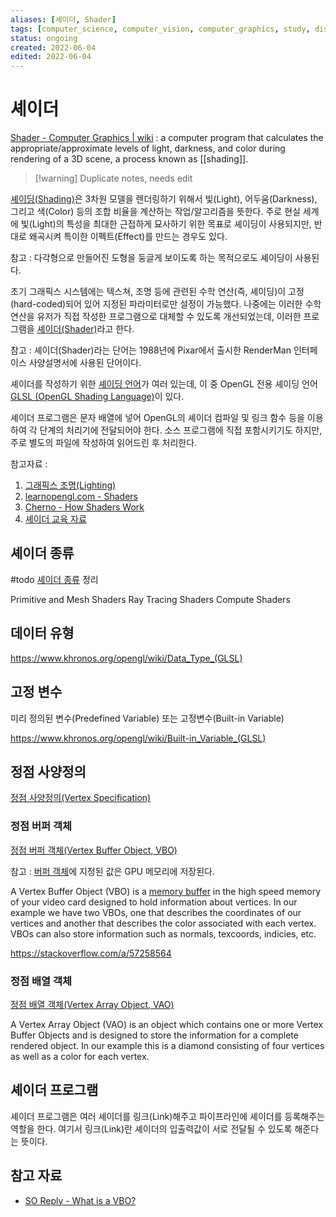 ```yaml
---
aliases: [셰이더, Shader]
tags: [computer_science, computer_vision, computer_graphics, study, display, programming]
status: ongoing
created: 2022-06-04
edited: 2022-06-04
---
```


# 셰이더

[Shader - Computer Graphics | wiki](https://en.wikipedia.org/wiki/Shader) : a computer program that calculates the appropriate/approximate levels of light, darkness, and color during rendering of a 3D scene, a process known as [[shading]].

> [!warning] Duplicate notes, needs edit


[셰이딩(Shading)](https://en.wikipedia.org/wiki/Shading)은 3차원 모델을 렌더링하기 위해서 빛(Light), 어두움(Darkness), 그리고 색(Color) 등의 조합 비율을 계산하는 작업/알고리즘을 뜻한다. 주로 현실 세계에 빛(Light)의 특성을 최대한 근접하게 묘사하기 위한 목표로 셰이딩이 사용되지만, 반대로 왜곡시켜 특이한 이펙트(Effect)를 만드는 경우도 있다.

참고 : 다각형으로 만들어진 도형을 둥글게 보이도록 하는 목적으로도 셰이딩이 사용된다.

초기 그래픽스 시스템에는 텍스쳐, 조명 등에 관련된 수학 연산(즉, 셰이딩)이 고정(hard-coded)되어 있어 지정된 파라미터로만 설정이 가능했다. 나중에는 이러한 수학 연산을 유저가 직접 작성한 프로그램으로 대체할 수 있도록 개선되었는데, 이러한 프로그램을 [셰이더(Shader)](https://en.wikipedia.org/wiki/Shader)라고 한다.

참고 : 셰이더(Shader)라는 단어는 1988년에 Pixar에서 출시한 RenderMan 인터페이스 사양설명서에 사용된 단어이다.

셰이더를 작성하기 위한 [셰이딩 언어](https://en.wikipedia.org/wiki/Shading_language)가 여러 있는데, 이 중 OpenGL 전용 셰이딩 언어 [GLSL (OpenGL Shading Language)](https://en.wikipedia.org/wiki/OpenGL_Shading_Language)이 있다.

셰이더 프로그램은 문자 배열에 넣어 OpenGL의 셰이더 컴파일 및 링크 함수 등을 이용하여 각 단계의 처리기에 전달되어야 한다. 소스 프로그램에 직접 포함시키기도 하지만, 주로 별도의 파일에 작성하여 읽어드린 후 처리한다.

참고자료 :
1. [그래픽스 조명(Lighting)](https://en.wikipedia.org/wiki/Computer_graphics_lighting)
2. [learnopengl.com - Shaders](https://learnopengl.com/Getting-started/Shaders)
3. [Cherno - How Shaders Work](https://youtu.be/5W7JLgFCkwI)
4. [셰이더 교육 자료](https://thebookofshaders.com/)

## 셰이더 종류
#todo [셰이더 종류](https://en.wikipedia.org/wiki/Shader#Types) 정리

Primitive and Mesh Shaders
Ray Tracing Shaders
Compute Shaders

## 데이터 유형
https://www.khronos.org/opengl/wiki/Data_Type_(GLSL)

## 고정 변수
미리 정의된 변수(Predefined Variable) 또는 고정변수(Built-in Variable)

https://www.khronos.org/opengl/wiki/Built-in_Variable_(GLSL)

## 정점 사양정의
[정점 사양정의(Vertex Specification)](https://www.khronos.org/opengl/wiki/Vertex_Specification)

### 정점 버퍼 객체
[정점 버퍼 객체(Vertex Buffer Object, VBO)](https://www.khronos.org/opengl/wiki/Vertex_Specification#Vertex_Buffer_Object)

참고 : [버퍼 객체](https://www.khronos.org/opengl/wiki/Buffer_Object)에 지정된 값은 GPU 메모리에 저장된다.

A Vertex Buffer Object (VBO) is a [memory buffer](https://www.khronos.org/opengl/wiki/Buffer_Objects "Buffer Objects") in the high speed memory of your video card designed to hold information about vertices. In our example we have two VBOs, one that describes the coordinates of our vertices and another that describes the color associated with each vertex. VBOs can also store information such as normals, texcoords, indicies, etc.

https://stackoverflow.com/a/57258564

### 정점 배열 객체
[정점 배열 객체(Vertex Array Object, VAO)](https://www.khronos.org/opengl/wiki/Vertex_Specification#Vertex_Array_Object)

A Vertex Array Object (VAO) is an object which contains one or more Vertex Buffer Objects and is designed to store the information for a complete rendered object. In our example this is a diamond consisting of four vertices as well as a color for each vertex.

## 셰이더 프로그램
셰이더 프로그램은 여러 셰이더를 링크(Link)해주고 파이프라인에 셰이더를 등록해주는 역할을 한다. 여기서 링크(Link)란 셰이더의 입출력값이 서로 전달될 수 있도록 해준다는 뜻이다.

## 참고 자료
- [SO Reply - What is a VBO?](https://stackoverflow.com/a/65372213)